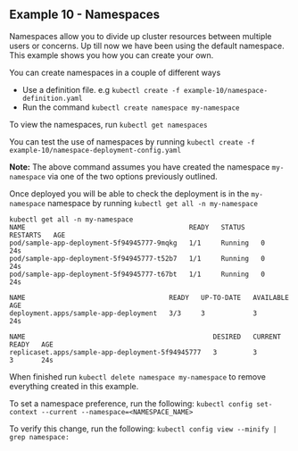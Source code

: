 ## Example 10 - Namespaces

Namespaces allow you to divide up cluster resources between multiple users or concerns. Up till now we have been using the default namespace. This example shows you how you can create your own.

You can create namespaces in a couple of different ways

- Use a definition file. e.g `kubectl create -f example-10/namespace-definition.yaml`
- Run the command `kubectl create namespace my-namespace`

To view the namespaces, run `kubectl get namespaces`

You can test the use of namespaces by running `kubectl create -f example-10/namespace-deployment-config.yaml`

**Note:** The above command assumes you have created the namespace `my-namespace` via one of the two options previously outlined.

Once deployed you will be able to check the deployment is in the `my-namespace` namespace by running `kubectl get all -n my-namespace` 

```
kubectl get all -n my-namespace
NAME                                         READY   STATUS    RESTARTS   AGE
pod/sample-app-deployment-5f94945777-9mqkg   1/1     Running   0          24s
pod/sample-app-deployment-5f94945777-t52b7   1/1     Running   0          24s
pod/sample-app-deployment-5f94945777-t67bt   1/1     Running   0          24s

NAME                                    READY   UP-TO-DATE   AVAILABLE   AGE
deployment.apps/sample-app-deployment   3/3     3            3           24s

NAME                                               DESIRED   CURRENT   READY   AGE
replicaset.apps/sample-app-deployment-5f94945777   3         3         3       24s
```

When finished run `kubectl delete namespace my-namespace` to remove everything created in this example.

To set a namespace preference, run the following: `kubectl config set-context --current --namespace=<NAMESPACE_NAME>`

To verify this change, run the following: `kubectl config view --minify | grep namespace:`
